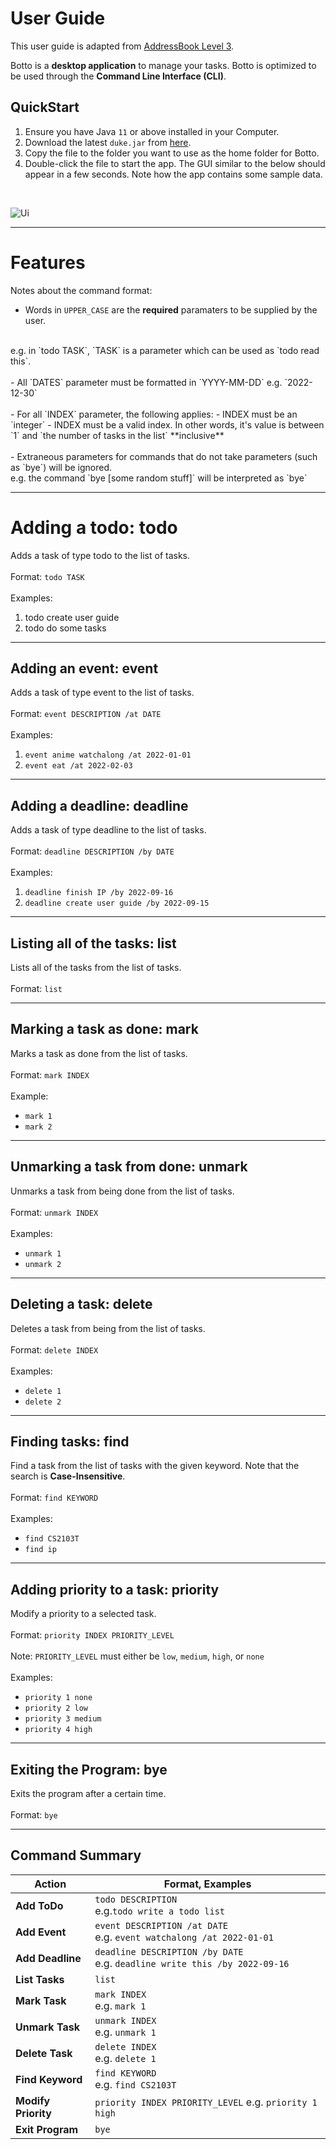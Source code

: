 # User Guide
This user guide is adapted from [AddressBook Level 3](https://nus-cs2103-ay2223s1.github.io/tp/UserGuide.html).

Botto is a **desktop application** to manage your tasks. Botto is 
optimized to be used through the **Command Line Interface (CLI)**.

## QuickStart
1. Ensure you have Java `11` or above installed in your Computer.
2. Download the latest `duke.jar` from [here](https://github.com/Elben85/ip/releases/tag/V.1.1).
3. Copy the file to the folder you want to use as the home folder for Botto.
4. Double-click the file to start the app. The GUI similar to the below should appear in a few seconds. Note how the app contains some sample data.
<br />

![Ui](Ui.png)

***
# Features
Notes about the command format:
- Words in `UPPER_CASE` are the **required** paramaters to be supplied by the user.
<br />
e.g. in `todo TASK`, `TASK` is a parameter which can be used as `todo read this`.
<br /> <br />
- All `DATES` parameter must be formatted in `YYYY-MM-DD` e.g. `2022-12-30`
  <br /> <br />
- For all `INDEX` parameter, the following applies:
  - INDEX must be an `integer`
  - INDEX must be a valid index. In other words, it's value
    is between `1` and `the number of tasks in the list` **inclusive**
    <br /><br />
- Extraneous parameters for commands that do not take parameters (such as `bye`) will be ignored.
  <br />
e.g. the command `bye [some random stuff]` will be interpreted as `bye`

***
# Adding a todo: todo
Adds a task of type todo to the list of tasks.
<br /> <br />
Format: `todo TASK`
<br /> <br />
Examples:
1. todo create user guide
2. todo do some tasks

***
## Adding an event: event
Adds a task of type event to the list of tasks.
<br /> <br />
Format: `event DESCRIPTION /at DATE`
<br /> <br />
Examples:
1. `event anime watchalong /at 2022-01-01`
2. `event eat /at 2022-02-03`

***
## Adding a deadline: deadline
Adds a task of type deadline to the list of tasks.
<br /><br />
Format: `deadline DESCRIPTION /by DATE`
<br /><br />
Examples:
1. `deadline finish IP /by 2022-09-16`
2. `deadline create user guide /by 2022-09-15`

***
## Listing all of the tasks: list
Lists all of the tasks from the list of tasks.
<br /><br />
Format: `list`
<br />

***
## Marking a task as done: mark
Marks a task as done from the list of tasks.
<br /><br />
Format: `mark INDEX`
<br /><br />
Example:
- `mark 1`
- `mark 2`

***
## Unmarking a task from done: unmark
Unmarks a task from being done from the list of tasks.
<br /><br />
Format: `unmark INDEX`
<br /><br />
Examples:
- `unmark 1`
- `unmark 2`

***
## Deleting a task: delete
Deletes a task from being from the list of tasks.
<br /><br />
Format: `delete INDEX`
<br /><br />
Examples:
- `delete 1`
- `delete 2`

***
## Finding tasks: find
Find a task from the list of tasks with the given keyword.
Note that the search is **Case-Insensitive**.
<br /><br />
Format: `find KEYWORD`
<br /><br />
Examples:
- `find CS2103T`
- `find ip`

***
## Adding priority to a task: priority
Modify a priority to a selected task.
<br /><br />
Format: `priority INDEX PRIORITY_LEVEL`
<br /><br />
Note: `PRIORITY_LEVEL` must either be `low`, `medium`, `high`, or `none`
<br /><br />
Examples:
- `priority 1 none`
- `priority 2 low`
- `priority 3 medium`
- `priority 4 high`

***
## Exiting the Program: bye
Exits the program after a certain time.
<br /><br />
Format: `bye`

***

## Command Summary

| Action         | Format, Examples                                                                 |
|----------------|----------------------------------------------------------------------------------|
| **Add ToDo**   | `todo DESCRIPTION` <br /> e.g.`todo write a todo list`                           |
| **Add Event**  | `event DESCRIPTION /at DATE` <br /> e.g. `event watchalong /at 2022-01-01`       |
|**Add Deadline**| `deadline DESCRIPTION /by DATE` <br /> e.g. `deadline write this /by 2022-09-16` |           
| **List Tasks** | `list`                                                                           |
|**Mark Task**| `mark INDEX` <br /> e.g. `mark 1`                                                |
| **Unmark Task** | `unmark INDEX` <br /> e.g. `unmark 1`                                            |
| **Delete Task** | `delete INDEX` <br /> e.g. `delete 1`                                             |
| **Find Keyword** | `find KEYWORD` <br /> e.g. `find CS2103T`                                        |
| **Modify Priority** | `priority INDEX PRIORITY_LEVEL` e.g. `priority 1 high` |
|**Exit Program** | `bye`|